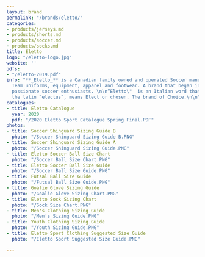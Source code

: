 ```yaml
---
layout: brand
permalink: "/brands/eletto/"
categories:
- products/jerseys.md
- products/shorts.md
- products/soccer.md
- products/socks.md
title: Eletto
logo: "/eletto-logo.jpg"
website: ''
pdfs:
- "/eletto-2019.pdf"
info: "**_Eletto_** is a Canadian family owned and operated Soccer manufacturer of
  Team uniforms, equipment, apparel and footwear. A brand that began in 2000 from
  passionate soccer enthusiasts. \n\n“Eletto\"  is an Italian word that derives from
  the latin “electus”, means Elect or chosen. The brand of Choice.\n\n​"
catalogues:
- title: Eletto Catalogue
  year: 2020
  pdf: "/2020 Eletto Sport Catalogue Spring Final.PDF"
photos:
- title: Soccer Shinguard Sizing Guide B
  photo: "/Soccer Shinguard Sizing Guide B.PNG"
- title: Soccer Shinguard Sizing Guide A
  photo: "/Soccer Shinguard Sizing Guide.PNG"
- title: Eletto Soccer Ball Size Chart
  photo: "/Soccer Ball Size Chart.PNG"
- title: Eletto Soccer Ball Size Guide
  photo: "/Soccer Ball Size Guide.PNG"
- title: Futsal Ball Size Guide
  photo: "/Futsal Ball Size Guide.PNG"
- title: Goalie Glove Sizing Guide
  photo: "/Goalie Glove Sizing Chart.PNG"
- title: Eletto Sock Sizing Chart
  photo: "/Sock Size Chart.PNG"
- title: Men's Clothing Sizing Guide
  photo: "/Men's Sizing Guide.PNG"
- title: Youth Clothing Sizing Guide
  photo: "/Youth Sizing Guide.PNG"
- title: Eletto Sport Clothing Suggested Size Guide
  photo: "/Eletto Sport Suggested Size Guide.PNG"

---
```

